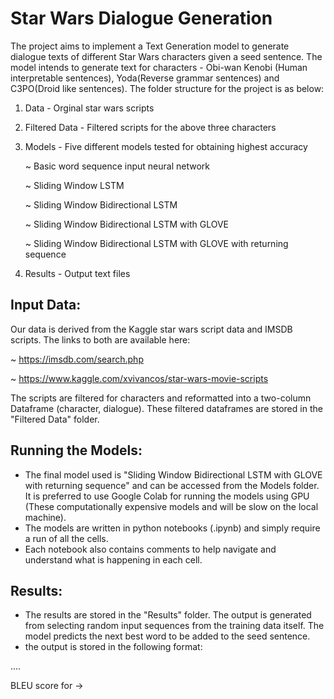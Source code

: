 # Star Wars Dialogue Generation

The project aims to implement a Text Generation model to generate dialogue texts of different Star Wars characters given a seed sentence. The model intends to generate text for characters - Obi-wan Kenobi (Human interpretable sentences), Yoda(Reverse grammar sentences) and C3PO(Droid like sentences). The folder structure for the project is as below:

1. Data - Orginal star wars scripts
2. Filtered Data - Filtered scripts for the above three characters
3. Models - Five different models tested for obtaining highest accuracy
                     
      ~ Basic word sequence input neural network
                     
      ~ Sliding Window LSTM
                     
      ~ Sliding Window Bidirectional LSTM
                     
      ~ Sliding Window Bidirectional LSTM with GLOVE
                     
     ~ Sliding Window Bidirectional LSTM with GLOVE with returning sequence
4. Results - Output text files

## Input Data:

Our data is derived from the Kaggle star wars script data and IMSDB scripts. The links to both are available here:

~ https://imsdb.com/search.php

~ https://www.kaggle.com/xvivancos/star-wars-movie-scripts


The scripts are filtered for characters and reformatted into a two-column Dataframe (character, dialogue). These filtered dataframes are stored in the "Filtered Data" folder.

## Running the Models:

- The final model used is "Sliding Window Bidirectional LSTM with GLOVE with returning sequence" and can be accessed from the Models folder. It is preferred to use Google Colab for running the models using GPU (These computationally expensive models and will be slow on the local machine). 
- The models are written in python notebooks (.ipynb) and simply require a run of all the cells.
- Each notebook also contains comments to help navigate and understand what is happening in each cell.

## Results:

- The results are stored in the "Results" folder. The output is generated from selecting random input sequences from the training data itself. The model predicts the next best word to be added to the seed sentence. 
- the output is stored in the following format:
  
<Generated Final Sentences>
  
 ....
 
BLEU score for <character name> -> <value>

  
  
